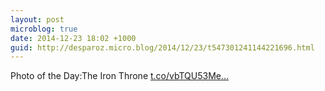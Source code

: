 ```yaml
---
layout: post
microblog: true
date: 2014-12-23 18:02 +1000
guid: http://desparoz.micro.blog/2014/12/23/t547301241144221696.html
---
```

Photo of the Day:The Iron Throne [t.co/vbTQU53Me...](http://t.co/vbTQU53Meq)
